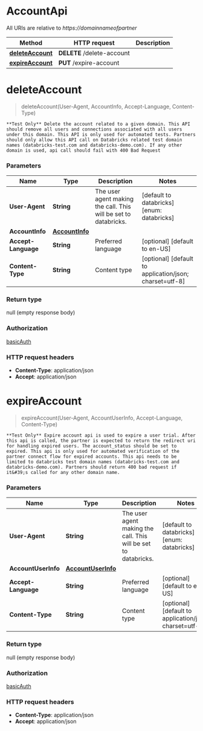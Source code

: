 # AccountApi

All URIs are relative to *https://domainnameofpartner*

| Method | HTTP request | Description |
|------------- | ------------- | -------------|
| [**deleteAccount**](AccountApi.md#deleteAccount) | **DELETE** /delete-account |  |
| [**expireAccount**](AccountApi.md#expireAccount) | **PUT** /expire-account |  |


<a name="deleteAccount"></a>
# **deleteAccount**
> deleteAccount(User-Agent, AccountInfo, Accept-Language, Content-Type)



    **Test Only** Delete the account related to a given domain. This API should remove all users and connections associated with all users under this domain. This API is only used for automated tests. Partners should only allow this API call on Databricks related test domain names (databricks-test.com and databricks-demo.com). If any other domain is used, api call should fail with 400 Bad Request

### Parameters

|Name | Type | Description  | Notes |
|------------- | ------------- | ------------- | -------------|
| **User-Agent** | **String**| The user agent making the call. This will be set to databricks. | [default to databricks] [enum: databricks] |
| **AccountInfo** | [**AccountInfo**](../Models/AccountInfo.md)|  | |
| **Accept-Language** | **String**| Preferred language | [optional] [default to en-US] |
| **Content-Type** | **String**| Content type | [optional] [default to application/json; charset&#x3D;utf-8] |

### Return type

null (empty response body)

### Authorization

[basicAuth](../README.md#basicAuth)

### HTTP request headers

- **Content-Type**: application/json
- **Accept**: application/json

<a name="expireAccount"></a>
# **expireAccount**
> expireAccount(User-Agent, AccountUserInfo, Accept-Language, Content-Type)



    **Test Only** Expire account api is used to expire a user trial. After this api is called, the partner is expected to return the redirect uri for handling expired users. The account_status should be set to expired. This api is only used for automated verification of the partner connect flow for expired accounts. This api needs to be limited to databricks test domain names (databricks-test.com and databricks-demo.com). Partners should return 400 bad request if it&#39;s called for any other domain name.

### Parameters

|Name | Type | Description  | Notes |
|------------- | ------------- | ------------- | -------------|
| **User-Agent** | **String**| The user agent making the call. This will be set to databricks. | [default to databricks] [enum: databricks] |
| **AccountUserInfo** | [**AccountUserInfo**](../Models/AccountUserInfo.md)|  | |
| **Accept-Language** | **String**| Preferred language | [optional] [default to en-US] |
| **Content-Type** | **String**| Content type | [optional] [default to application/json; charset&#x3D;utf-8] |

### Return type

null (empty response body)

### Authorization

[basicAuth](../README.md#basicAuth)

### HTTP request headers

- **Content-Type**: application/json
- **Accept**: application/json

